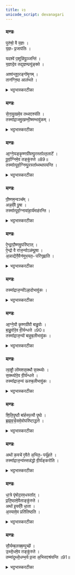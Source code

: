 ```yaml
---
title: २३
unicode_script: devanagari
---
```


### मन्त्रः
पुरु॑षो॒ वै य॒ज्ञः ।  
य॒ज्ञᳶ प्र॒जाप॑तिः ।  

यदश्वे॑ प॒शून्नि॑यु॒ञ्जन्ति॑ ।  
य॒ज्ञादे॒व तद्य॒ज्ञम्प्रयु॑ङ्क्ते ।  

अश्व॑न्तूप॒रङ्गो॑मृ॒गम् ।  
तान॑ग्नि॒ष्ठ आल॑भते ।  
<details><summary>भट्टभास्करटीका</summary>

1पुरुषो वा इति ॥ पुरुषः परमात्मा स एव स्वयं यज्ञः सर्वपरिस्पन्दाधारत्वात्, यज्ञः एव स्वयं प्रजापतिः प्राजापत्योश्वः प्रधानसाधनत्वात् । तथा सति यदश्वे यूपस्थानीये निश्चले पशून् पर्यङ्ग्यान् नियुञ्जन्ति तद्यज्ञादेव यज्ञमेवोपसंप्राप्य यज्ञं प्रयुङ्क्ते, यज्ञसाधनत्वात् पशवो यज्ञाः । प्राजापत्यस्यास्य अश्वस्य यज्ञत्वात् यज्ञ एव यज्ञः प्रयुक्तो भवति । ल्यब्लोपे पञ्चमी ।  

अस्मिन् पक्षे 'पुरुषो वै यज्ञः' इत्यवक्तव्यं स्यात्, तस्मात् अन्यथा व्याख्यायते - 'वाताद्यज्ञः प्रयुज्यताम्' इति यज्ञात्सर्वयज्ञाधारात् पुरुषादुपादाय अश्वे यज्ञं प्रयुङ्क्ते । इदानीं यज्ञः प्रजापतिरित्यनेन किमिति चेत् यज्ञसाधनानां यज्ञत्वमनेन साधयति ॥
</details>

### मन्त्रः
से॒ना॒मु॒खमे॒व तथ्सꣵश्य॑ति ।  
तस्मा᳚द्राजमु॒खम्भी॒ष्मम्भावु॑कम् ।  

<details><summary>भट्टभास्करटीका</summary>

2अश्वादींस्त्रीनग्निष्ठे यूपे आलभते नियुनक्ति । सेनामुखमिति । सेना बलं तस्य मुखं उपक्रमः तत्संश्यति तीक्ष्णीकरोति' तस्मात् संशितत्वात् बलादभिन्नत्वाच्च राज्ञो मुखं भीष्मं भयानकं भावुकं भवितुं शीलवत् । 'लषपतपद' इत्युकञ् । बिभेत्यस्मादिति भीष्मं 'भियष्षुग्वा' इति मक् ॥
</details>

### मन्त्रः
आ॒ग्ने॒यङ्कृ॒ष्णग्री॑वम्पु॒रस्ता᳚ल्ल॒लाटे᳚ ।  
पू॒र्वा॒ग्निमे॒व तङ्कु॑रुते ॥89॥  
तस्मा᳚त्पूर्वा॒ग्निम्पु॒रस्ता᳚थ्स्थापयन्ति ।  

<details><summary>भट्टभास्करटीका</summary>

3आग्नेयादयः छागाः ललाटे अश्वस्यालभत इति सर्वत्र । पुरस्तात् पूर्वभागे नासिकापुटयोरूर्ध्वं पुरस्ताद्भागे आग्नेयम् ।  
</details>

### मन्त्रः
पौ॒ष्णम॒न्वञ्च᳚म् ।  
अन्न॒व्ँवै पू॒षा ।  
तस्मा᳚त्पूर्वा॒ग्नावा॑हा॒र्य॑माह॑रन्ति ।  

<details><summary>भट्टभास्करटीका</summary>

पौष्णं तु अन्वञ्चं तेनानुगतं ललाट एव । तस्मात् आहवनीयं पूर्वस्यां दिशि स्थापयन्ति । पौष्णस्यान्नात्मनो ललाट एव नियोजनात् आहार्यं होतव्यं सर्वं पूर्वाग्नावेवाहरन्ति जुह्वति । अत्र सर्वत्र उक्तस्थाननियोजनासंभवे तत्स्थानस्मृतिमात्रमेव कृत्वा अग्निष्वेव नियोजनम् ॥
</details>

### मन्त्रः
ऐ॒न्द्रा॒पौ॒ष्णमु॒परि॑ष्टात् ।  
ऐ॒न्द्रो वै रा॑ज॒न्योऽन्न॑म्पू॒षा ।  
अ॒न्नाद्ये॑नै॒वैन॑मुभ॒यत॒ᳶ परि॑गृह्णाति ।  
<details><summary>भट्टभास्करटीका</summary>

4उपरिष्टादिति ॥ ग्रीवाया उपरिभागे । केचिदाहुः 'ललाटप्रदेशमतीत्य ऊर्ध्वप्रदेशे' इति । तयोरन्नात्मनोः पौष्णयोर्मध्ये राजन्यात्मन ऐन्द्रस्य स्थितत्वात् अन्नाद्येनोभयतः परिगृह्णाति यजमानम् ।  
</details>

### मन्त्रः

तस्मा᳚द्राज॒न्यो᳚ऽन्ना॒दोभावु॑कः ।  
<details><summary>भट्टभास्करटीका</summary>

तस्मात् राजन्यः समृद्धान्नादनशीलः ॥
</details>

### मन्त्रः
आ॒ग्ने॒यौ कृ॒ष्णग्री॑वौ बाहु॒वोः ।  
बा॒हु॒वोरे॒व वी॒र्यन्धत्ते ॥90॥  
तस्मा᳚द्राज॒न्यो॑ बाहुब॒लीभावु॑कः ।  

<details><summary>भट्टभास्करटीका</summary>

5बाहुवोरिति ॥ तन्वादित्वादुवङ् ॥
</details>

### मन्त्रः
त्वा॒ष्ट्रौ लो॑मशस॒क्थौ स॒क्थ्योः ।  
स॒क्थ्योरे॒व वी॒र्य॑न्धत्ते ।  
तस्मा᳚द्राज॒न्य॑ ऊरुब॒लीभावु॑कः ।  

<details><summary>भट्टभास्करटीका</summary>

6लोमशसक्थाविति ॥ लोमवदूरू । 'सक्थं चाक्रान्तात्' इत्यच् समासान्तः ।  
सक्थ्योरिति । 'ई च द्विवचने' इतीकारः ॥
</details>

### मन्त्रः
शि॒ति॒पृ॒ष्ठौ बा॑र्हस्प॒त्यौ पृ॒ष्ठे ।  
ब्र॒ह्म॒व॒र्च॒समे॒वोपरि॑ष्टाद्धत्ते ।  

<details><summary>भट्टभास्करटीका</summary>

7शितिपृष्ठौ श्वेतपृष्ठौ । 'शितेर्नित्या बह्वच्' इत्युत्तरपदान्तोदात्तत्वम् ।  
</details>

### मन्त्रः

अथो॑ क॒वचे॑ ए॒वैते अ॒भित॒ᳶ पर्यू॑हते ।  
तस्मा᳚द्राज॒न्य॑स्सन्न॑द्धो वी॒र्य॑ङ्करोति ।  
<details><summary>भट्टभास्करटीका</summary>

अथो अपि च कवचद्वयस्थानीयौ एतौ पशू अभितः उभयोः पार्श्वयोः पर्यूहते आमुञ्चते कवचद्वयं वा सर्वशरीरे पर्यूहते अध्यूहते तद्वीर्यं वीरकर्म शत्रुनिग्रहादि करोति ॥
</details>

### मन्त्रः
धा॒त्रे पृ॑षोद॒रम॒धस्ता᳚त् ।  
प्र॒ति॒ष्ठामे॒वैताङ्कु॑रुते ।  
अथो॑ इ॒यव्ँवै धा॒ता ।  
अ॒स्यामे॒व प्रति॑तिष्ठति ।  

<details><summary>भट्टभास्करटीका</summary>

8पृषोदरं श्वेतबिन्दुचितोदरं, 'उदराश्वेषुषु' इत्युत्तरपदान्तोदात्तत्वम्, 'पृषोदरादीनि यथोपदिष्टम्' इति व्यञ्जनलोपः । अधस्तादिति उदरे । प्रतिष्ठामिति अधोभागसाम्यात् । गतमन्यत् ॥
</details>

### मन्त्रः
सौ॒र्यम्ब॒लख्ष॒म्पुच्छे᳚ ।  
उ॒थ्से॒धमे॒व तङ्कु॑रुते ।  
तम्मा॑दुथ्से॒धम्भ॒ये प्र॒जा अ॒भिसꣵश्र॑यन्ति ॥91॥  

<details><summary>भट्टभास्करटीका</summary>

9बलक्षं वलक्षं श्वेतं श्वेताक्षमिति । अश्वस्योत्सेधमुच्छ्रितत्वं उच्छ्रितसौर्यसम्बन्धेन करोति सर्वभयनिवृत्तिसामर्थ्यमश्वस्य यथा स्यादिति । तस्मात् उत्सेधस्य भयनिवृत्तिहेतुतया श्रुतिप्रतिपादितत्वात् अद्यापि भये परचक्रादौ समुपस्थिते उत्सेधं उच्छ्रितं पर्वतादिकं प्रजाः भयनिवृत्तये अभिसंश्रयन्ति आभिमुख्येन भजन्ते ॥


इति भट्टभास्करमिश्रविरचिते यजुर्वेदभाष्ये ज्ञानयज्ञाख्ये तैत्तिरीयब्राह्मणे तृतीयेऽष्टके अष्टमप्रपाठके अश्वमेधे त्रयोविंशोऽनुवाकः ॥



समाप्तश्च प्रपाठकः ॥  

</details>

